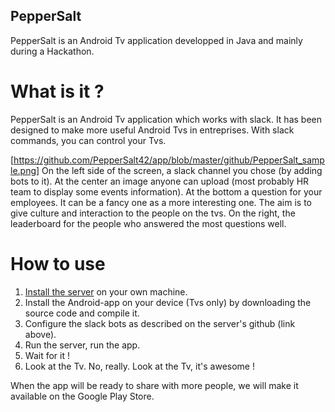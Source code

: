 ## PepperSalt
PepperSalt is an Android Tv application developped in Java and mainly during a Hackathon.

# What is it ?
PepperSalt is an Android Tv application which works with slack. It has been designed to make more useful Android Tvs in entreprises.
With slack commands, you can control your Tvs.

[https://github.com/PepperSalt42/app/blob/master/github/PepperSalt_sample.png]
On the left side of the screen, a slack channel you chose (by adding bots to it).
At the center an image anyone can upload (most probably HR team to display some events information).
At the bottom a question for your employees. It can be a fancy one as a more interesting one. The aim is to give culture and interaction to the people on the tvs.
On the right, the leaderboard for the people who answered the most questions well.

# How to use
1. [Install the server](https://github.com/PepperSalt42/api) on your own machine.
2. Install the Android-app on your device (Tvs only) by downloading the source code and compile it.
3. Configure the slack bots as described on the server's github (link above).
4. Run the server, run the app.
5. Wait for it !
6. Look at the Tv. No, really. Look at the Tv, it's awesome !

When the app will be ready to share with more people, we will make it available on the Google Play Store.
